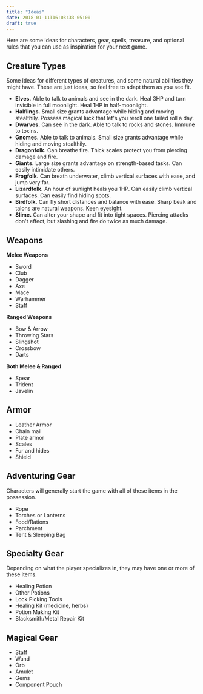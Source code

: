 ```yaml
---
title: "Ideas"
date: 2018-01-11T16:03:33-05:00
draft: true
---
```


Here are some ideas for characters, gear, spells, treasure, and optional rules that you can use as inspiration for your next game.

<div data-toc="Table of Content"></div>



## Creature Types

Some ideas for different types of creatures, and some natural abilities they might have. These are just ideas, so feel free to adapt them as you see fit.

- **Elves.** Able to talk to animals and see in the dark. Heal 3HP and turn invisible in full moonlight. Heal 1HP in half-moonlight.
- **Halflings.** Small size grants advantage while hiding and moving stealthily. Possess magical luck that let's you reroll one failed roll a day.
- **Dwarves.** Can see in the dark. Able to talk to rocks and stones. Immune to toxins.
- **Gnomes.** Able to talk to animals. Small size grants advantage while hiding and moving stealthily.
- **Dragonfolk.** Can breathe fire. Thick scales protect you from piercing damage and fire.
- **Giants.** Large size grants advantage on strength-based tasks. Can easily intimidate others.
- **Frogfolk.** Can breath underwater, climb vertical surfaces with ease, and jump very far.
- **Lizardfolk.** An hour of sunlight heals you 1HP. Can easily climb vertical surfaces. Can easily find hiding spots.
- **Birdfolk.** Can fly short distances and balance with ease. Sharp beak and talons are natural weapons. Keen eyesight.
- **Slime.** Can alter your shape and fit into tight spaces. Piercing attacks don't effect, but slashing and fire do twice as much damage.



## Weapons

<p class="margin-bottom-small"><strong>Melee Weapons</strong></p>

- Sword
- Club
- Dagger
- Axe
- Mace
- Warhammer
- Staff

<p class="margin-bottom-small"><strong>Ranged Weapons</strong></p>

- Bow & Arrow
- Throwing Stars
- Slingshot
- Crossbow
- Darts
  
<p class="margin-bottom-small"><strong>Both Melee & Ranged</strong></p>

- Spear
- Trident
- Javelin



## Armor

- Leather Armor
- Chain mail
- Plate armor
- Scales
- Fur and hides
- Shield



## Adventuring Gear

Characters will generally start the game with all of these items in the possession.

- Rope
- Torches or Lanterns
- Food/Rations
- Parchment
- Tent & Sleeping Bag
  


## Specialty Gear

Depending on what the player specializes in, they may have one or more of these items.

- Healing Potion
- Other Potions
- Lock Picking Tools
- Healing Kit (medicine, herbs)
- Potion Making Kit
- Blacksmith/Metal Repair Kit



## Magical Gear

- Staff
- Wand
- Orb
- Amulet
- Gems
- Component Pouch